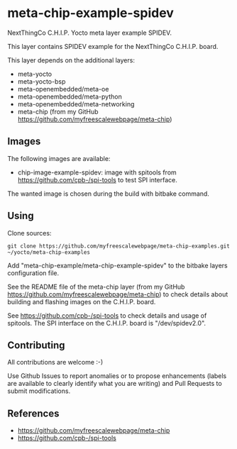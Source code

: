 meta-chip-example-spidev
==

NextThingCo C.H.I.P. Yocto meta layer example SPIDEV.

This layer contains SPIDEV example for the NextThingCo C.H.I.P. board.

This layer depends on the additional layers:
* meta-yocto
* meta-yocto-bsp
* meta-openembedded/meta-oe
* meta-openembedded/meta-python
* meta-openembedded/meta-networking
* meta-chip (from my GitHub https://github.com/myfreescalewebpage/meta-chip)


Images
--

The following images are available:
* chip-image-example-spidev: image with spitools from https://github.com/cpb-/spi-tools to test SPI interface.

The wanted image is chosen during the build with bitbake command.


Using
--

Clone sources:

	git clone https://github.com/myfreescalewebpage/meta-chip-examples.git ~/yocto/meta-chip-examples

Add "meta-chip-example/meta-chip-example-spidev" to the bitbake layers configuration file.

See the README file of the meta-chip layer (from my GitHub https://github.com/myfreescalewebpage/meta-chip) to check details about building and flashing images on the C.H.I.P. board.

See https://github.com/cpb-/spi-tools to check details and usage of spitools. The SPI interface on the C.H.I.P. board is "/dev/spidev2.0".


Contributing
--

All contributions are welcome :-)

Use Github Issues to report anomalies or to propose enhancements (labels are available to clearly identify what you are writing) and Pull Requests to submit modifications.


References
--

* https://github.com/myfreescalewebpage/meta-chip
* https://github.com/cpb-/spi-tools
